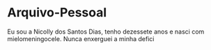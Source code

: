 # Arquivo-Pessoal


Eu sou a Nicolly dos Santos Dias, tenho dezessete anos e nasci com mielomeningocele. Nunca enxerguei a minha defici
